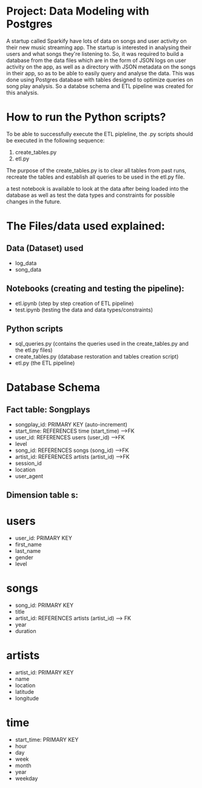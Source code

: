 # Project: Data Modeling with Postgres
A startup called Sparkify have lots of data on songs and user activity on their new music streaming app. The startup is interested in analysing their users and what songs they're listening to. So, it was required to build a database from the data files which are in the form of JSON logs on user activity on the app, as well as a directory with JSON metadata on the songs in their app,
so as to be able to easily query and analyse the data.
This was done using Postgres database with tables designed to optimize queries on song play analysis. So a databse schema and ETL pipeline was created for this analysis. 


# How to run the Python scripts?

To be able to successfully execute the ETL pipleline, the .py scripts should be executed in the following sequence:
1. create_tables.py
2. etl.py

The purpose of the create_tables.py is to clear all tables from past runs, recreate the tables and establish all queries to be used in the etl.py file. 

a test notebook is available to look at the data after being loaded into the database as well as test the data types and constraints for possible changes in the future.


# The Files/data used explained:


## Data (Dataset) used
- log_data
- song_data


## Notebooks (creating and testing the pipeline):
- etl.ipynb (step by step creation of  ETL pipeline)
- test.ipynb (testing the data and data types/constraints)

## Python scripts
- sql_queries.py (contains the queries used in the create_tables.py and the etl.py files)
- create_tables.py (database restoration and tables creation script)
- etl.py (the ETL pipeline)



# Database Schema

## Fact table: Songplays
- songplay_id: PRIMARY KEY (auto-increment)
- start_time: REFERENCES time (start_time) -->FK
- user_id: REFERENCES users (user_id) -->FK
- level
- song_id: REFERENCES songs (song_id) -->FK
- artist_id: REFERENCES artists (artist_id) -->FK
- session_id
- location
- user_agent


## Dimension table s: 
# users
- user_id: PRIMARY KEY
- first_name
- last_name
- gender
- level

# songs
- song_id: PRIMARY KEY
- title
- artist_id: REFERENCES artists (artist_id) --> FK
- year
- duration

# artists
- artist_id: PRIMARY KEY
- name
- location
- latitude
- longitude

# time
- start_time: PRIMARY KEY
- hour
- day
- week
- month
- year
- weekday




